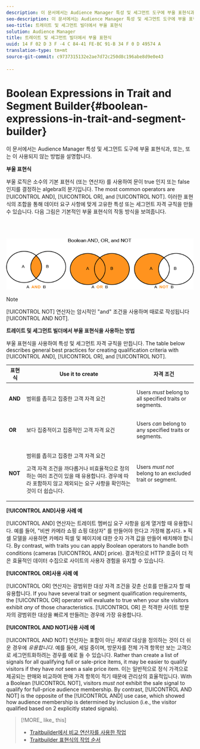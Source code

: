 ```yaml
---
description: 이 문서에서는 Audience Manager 특성 및 세그먼트 도구에 부울 표현식과, 또는, 또는 이 사용되지 않는 방법을 설명합니다.
seo-description: 이 문서에서는 Audience Manager 특성 및 세그먼트 도구에 부울 표현식과, 또는, 또는 이 사용되지 않는 방법을 설명합니다.
seo-title: 트레이트 및 세그먼트 빌더에서 부울 표현식
solution: Audience Manager
title: 트레이트 및 세그먼트 빌더에서 부울 표현식
uuid: 14 F 02 D 3 F -4 C 84-41 FE-BC 91-B 34 F 0 D 49574 A
translation-type: tm+mt
source-git-commit: c9737315132e2ae7d72c250d8c196abe8d9e0e43

---
```



# Boolean Expressions in Trait and Segment Builder{#boolean-expressions-in-trait-and-segment-builder}

이 문서에서는 Audience Manager 특성 및 세그먼트 도구에 부울 표현식과, 또는, 또는 이 사용되지 않는 방법을 설명합니다.

<!-- 

c_tb_boolean.xml

 -->

**부울 표현식**

부울 로직은 소수의 기본 표현식 (또는 연산자) 를 사용하여 문이 true 인지 또는 false 인지를 결정하는 algebra의 분기입니다. The most common operators are [!UICONTROL AND], [!UICONTROL OR], and [!UICONTROL NOT]. 이러한 표현식의 조합을 통해 데이터 요구 사항에 맞게 고유한 특성 또는 세그먼트 자격 규칙을 만들 수 있습니다. 다음 그림은 기본적인 부울 표현식의 작동 방식을 보여줍니다.

<br> 

![](assets/BooleanOverview_small.png)

>[!NOTE]
>
>[!UICONTROL NOT] 연산자는 암시적인 "and" 조건을 사용하며 때로로 작성됩니다 [!UICONTROL AND NOT].

**트레이트 및 세그먼트 빌더에서 부울 표현식을 사용하는 방법**

부울 표현식을 사용하여 특성 및 세그먼트 자격 규칙을 만듭니다. The table below describes general best practices for creating qualification criteria with [!UICONTROL AND], [!UICONTROL OR], and [!UICONTROL NOT].

<table id="table_C762872C98F54C4A86A2F1C840A86657"> 
 <thead> 
  <tr> 
   <th colname="col1" class="entry"> 표현식 </th> 
   <th colname="col2" class="entry"> Use it to create </th> 
   <th colname="col3" class="entry"> 자격 조건 </th> 
  </tr>
 </thead>
 <tbody> 
  <tr> 
   <td colname="col1"> <p><b><span class="wintitle"> AND</span></b> </p> </td> 
   <td colname="col2"> <p>범위를 좁히고 집중한 고객 자격 요건 </p> </td> 
   <td colname="col3"> <p>Users <i>must</i> belong to all specified traits or segments. </p> </td> 
  </tr> 
  <tr> 
   <td colname="col1"> <p><b><span class="wintitle"> OR</span></b> </p> </td> 
   <td colname="col2"> <p>보다 집중적이고 집중적인 고객 자격 요건 </p> </td> 
   <td colname="col3"> <p>Users <i>can</i> belong to any specified traits or segments. </p> </td> 
  </tr> 
  <tr> 
   <td colname="col1"> <p><b><span class="wintitle"> NOT</span></b> </p> </td> 
   <td colname="col2"> <p>범위를 좁히고 집중한 고객 자격 요건 </p> <p>고객 자격 조건을 까다롭거나 비효율적으로 정의하는 여러 조건이 있을 때 유용합니다. 경우에 따라 포함하지 않고 제외되는 요구 사항을 확인하는 것이 더 쉽습니다. </p> </td> 
   <td colname="col3"> <p>Users <i>must not</i> belong to an excluded trait or segment. </p> </td> 
  </tr> 
 </tbody> 
</table>

**[!UICONTROL AND]사용 사례 예**

[!UICONTROL AND] 연산자는 트레이트 멤버십 요구 사항을 쉽게 열거할 때 유용합니다. 예를 들어, "비싼 카메라 쇼핑 쇼핑 대상자" 를 만들어야 한다고 가정해 봅시다. » 픽셀 모델을 사용하면 카메라 픽셀 및 페이지에 대한 숫자 가격 값을 만들어 배치해야 합니다. By contrast, with traits you can apply Boolean operators to handle both conditions (cameras [!UICONTROL AND] price). 결과적으로 HTTP 호출이 더 적은 효율적인 데이터 수집으로 사이트의 사용자 경험을 유지할 수 있습니다.

**[!UICONTROL OR]사용 사례 예**

[!UICONTROL OR] 연산자는 광범위한 대상 자격 조건을 갖춘 신호를 만들고자 할 때 유용합니다. If you have several trait or segment qualification requirements, the [!UICONTROL OR] operator will evaluate to true when your site visitors exhibit *any* of those characteristics. [!UICONTROL OR] 은 적격한 사이트 방문자의 광범위한 대상을 빠르게 만들려는 경우에 가장 유용합니다.

**[!UICONTROL AND NOT]사용 사례 예**

[!UICONTROL AND NOT] 연산자는 포함이 아닌 *제외로* 대상을 정의하는 것이 더 쉬운 경우에 *유용합니다*. 예를 들어, 세일 중이며, 방문자를 전체 가격 항목만 보는 고객으로 세그먼트화하려는 경우를 예로 들 수 있습니다. Rather than create a list of signals for all qualifying full or sale-price items, it may be easier to qualify visitors if they have *not* seen a sale price item. 이는 일반적으로 정식 가격으로 제공되는 판매와 비교하여 판매 가격 항목이 적기 때문에 관리상의 효율적입니다. With a Boolean [!UICONTROL NOT], visitors *must not* exhibit the sale signal to qualify for full-price audience membership. By contrast, [!UICONTROL AND NOT] is the opposite of the [!UICONTROL AND] use case, which showed how audience membership is determined by inclusion (i.e., the visitor qualified based on 2 explicitly stated signals).

>[!MORE_ like_ this]
>
>* [Traitbuilder에서 비교 연산자를 사용한 작업](../features/traits/trait-comparison-operators.md)
>* [Traitbuilder 표현식의 작업 순서](../features/traits/trait-operator-precedence.md)

